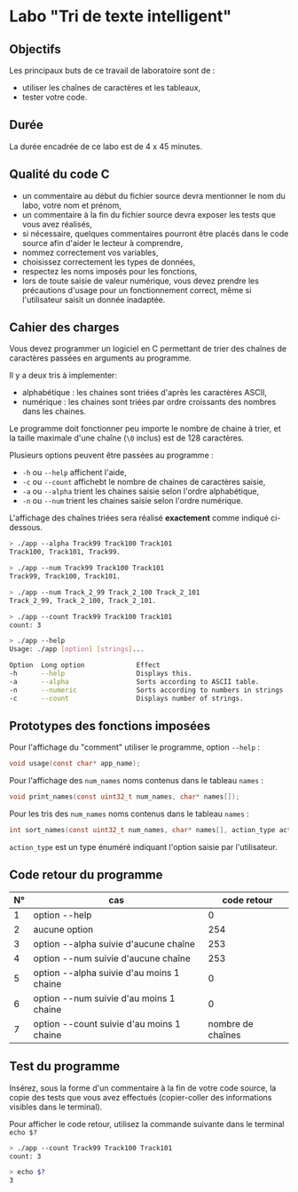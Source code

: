 # Labo "Tri de texte intelligent"

## Objectifs
Les principaux buts de ce travail de laboratoire sont de :
- utiliser les chaînes de caractères et les tableaux,
- tester votre code.

## Durée
La durée encadrée de ce labo est de 4 x 45 minutes.

## Qualité du code C
-  un commentaire au début du fichier source devra mentionner le nom du labo, votre nom et prénom,
-  un commentaire à la fin du fichier source devra exposer les tests que vous avez réalisés,
-  si nécessaire, quelques commentaires pourront être placés dans le code source afin d'aider le lecteur à comprendre,
-  nommez correctement vos variables,
-  choisissez correctement les types de données,
-  respectez les noms imposés pour les fonctions,
-  lors de toute saisie de valeur numérique, vous devez prendre les précautions d'usage pour un fonctionnement correct, même si l'utilisateur saisit un donnée inadaptée.

## Cahier des charges

Vous devez programmer un logiciel en C permettant de trier des chaînes de caractères passées en arguments au programme.

Il y a deux tris à implementer:
 - alphabétique : les chaines sont triées d'après les caractères ASCII,
 - numérique : les chaines sont triées par ordre croissants des nombres dans les chaines.

Le programme doit fonctionner peu importe le nombre de chaine à trier, et la taille maximale d'une chaîne (`\0` inclus) est de 128 caractères.

Plusieurs options peuvent être passées au programme :
- `-h` ou `--help` affichent l'aide,
- `-c` ou `--count` affichebt le nombre de chaines de caractères saisie,
- `-a` ou `--alpha` trient les chaines saisie selon l'ordre alphabétique,
- `-n` ou `--num` trient les chaines saisie selon l'ordre numérique.

L'affichage des chaînes triées sera réalisé **exactement** comme indiqué ci-dessous.

```bash
> ./app --alpha Track99 Track100 Track101                                        
Track100, Track101, Track99.
```

```bash
> ./app --num Track99 Track100 Track101                                         
Track99, Track100, Track101.
```

```bash
> ./app --num Track_2_99 Track_2_100 Track_2_101                                      
Track_2_99, Track_2_100, Track_2_101.
```

```bash
> ./app --count Track99 Track100 Track101
count: 3
```

```bash
> ./app --help
Usage: ./app [option] [strings]...

Option  Long option             Effect
-h      --help                  Displays this.
-a      --alpha                 Sorts according to ASCII table.
-n      --numeric               Sorts according to numbers in strings
-c      --count                 Displays number of strings.
```

<div style="page-break-after: always;"></div>

## Prototypes des fonctions imposées

Pour l'affichage du "comment" utiliser le programme, option `--help` :
```C
void usage(const char* app_name);
```

Pour l'affichage des `num_names` noms contenus dans le tableau `names` :
```C
void print_names(const uint32_t num_names, char* names[]);
```

Pour les tris des `num_names` noms contenus dans le tableau `names` :
```C
int sort_names(const uint32_t num_names, char* names[], action_type action);
```

`action_type` est un type énuméré indiquant l'option saisie par l'utilisateur.

## Code retour du programme

| N° | cas | code retour |
|---|---|---|
|1| option --help | 0 |
|2| aucune option | 254 |
|3| option --alpha suivie d'aucune chaîne | 253 |
|4| option --num suivie d'aucune chaîne | 253 |
|5| option --alpha suivie d'au moins 1 chaine | 0 |
|6| option --num suivie d'au moins 1 chaine | 0 |
|7| option --count suivie d'au moins 1 chaine | nombre de chaînes |

## Test du programme

Insérez, sous la forme d'un commentaire à la fin de votre code source, la copie des tests que vous avez effectués (copier-coller des informations visibles dans le terminal).

Pour afficher le code retour, utilisez la commande suivante dans le terminal `echo $?`

```bash
> ./app --count Track99 Track100 Track101                           
count: 3

> echo $?
3
```
